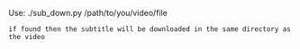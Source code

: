 Use:
	./sub_down.py /path/to/you/video/file
	
	if found then the subtitle will be downloaded in the same directory as the video